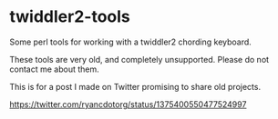 # twiddler2-tools
Some perl tools for working with a twiddler2 chording keyboard.

These tools are very old, and completely unsupported. Please do not contact me
about them.

This is for a post I made on Twitter promising to share old projects.

https://twitter.com/ryancdotorg/status/1375400550477524997
